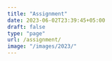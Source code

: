 ```yaml
---
title: "Assignment"
date: 2023-06-02T23:39:45+05:00
draft: false
type: "page"
url: /assignment/
image: "/images/2023/"
---
```

